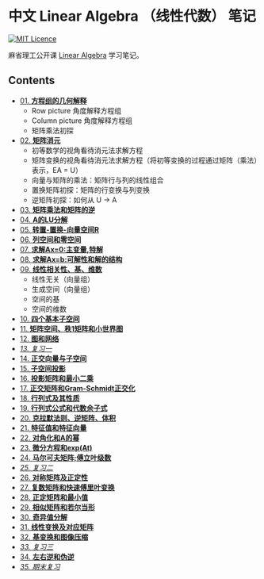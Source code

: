 # 中文 Linear Algebra （线性代数） 笔记

[![MIT Licence](https://badges.frapsoft.com/os/mit/mit.svg?v=103)](https://opensource.org/licenses/mit-license.php)

麻省理工公开课 [Linear Algebra](http://open.163.com/special/opencourse/daishu.html) 学习笔记。

## Contents 

- [01. **方程组的几何解释**](https://github.com/guokaide/math/blob/master/01-%E6%96%B9%E7%A8%8B%E7%BB%84%E7%9A%84%E5%87%A0%E4%BD%95%E8%A7%A3%E9%87%8A/01-%E6%96%B9%E7%A8%8B%E7%BB%84%E7%9A%84%E5%87%A0%E4%BD%95%E8%A7%A3%E9%87%8A.md)
  * Row picture 角度解释方程组
  * Column picture 角度解释方程组
  * 矩阵乘法初探
- [02. **矩阵消元**](https://github.com/guokaide/math/blob/master/02-%E7%9F%A9%E9%98%B5%E6%B6%88%E5%85%83/02-%E7%9F%A9%E9%98%B5%E6%B6%88%E5%85%83.md)
  * 初等数学的视角看待消元法求解方程
  * 矩阵变换的视角看待消元法求解方程（将初等变换的过程通过矩阵（乘法）表示，EA = U）
  * 向量与矩阵的乘法：矩阵行与列的线性组合
  * 置换矩阵初探：矩阵的行变换与列变换
  * 逆矩阵初探：如何从 U -> A
- [03. **矩阵乘法和矩阵的逆**](https://github.com/guokaide/math/blob/master/03-%E4%B9%98%E6%B3%95%E5%92%8C%E9%80%86%E7%9F%A9%E9%98%B5/03-%E4%B9%98%E6%B3%95%E5%92%8C%E9%80%86%E7%9F%A9%E9%98%B5.md)
- [04. **A的LU分解**](https://github.com/guokaide/math/blob/master/04-A%E7%9A%84LU%E5%88%86%E8%A7%A3/04-A%E7%9A%84LU%E5%88%86%E8%A7%A3.md)
- [05. **转置-置换-向量空间R**](https://github.com/guokaide/math/blob/master/05-%E8%BD%AC%E7%BD%AE-%E7%BD%AE%E6%8D%A2-%E5%90%91%E9%87%8F%E7%A9%BA%E9%97%B4R/05-%E8%BD%AC%E7%BD%AE-%E7%BD%AE%E6%8D%A2-%E5%90%91%E9%87%8F%E7%A9%BA%E9%97%B4R.md)
- [06. **列空间和零空间**](https://github.com/guokaide/math/blob/master/06-%E5%88%97%E7%A9%BA%E9%97%B4%E5%92%8C%E9%9B%B6%E7%A9%BA%E9%97%B4/06-%E5%88%97%E7%A9%BA%E9%97%B4%E5%92%8C%E9%9B%B6%E7%A9%BA%E9%97%B4.md)
- [07. **求解Ax=0:主变量,特解**](<https://github.com/guokaide/linear-algebra/blob/master/07-%E6%B1%82%E8%A7%A3Ax%3D0-%E4%B8%BB%E5%8F%98%E9%87%8F-%E7%89%B9%E8%A7%A3/07-%E6%B1%82%E8%A7%A3Ax%3D0-%E4%B8%BB%E5%8F%98%E9%87%8F-%E7%89%B9%E8%A7%A3.md>)
- [08. **求解Ax=b:可解性和解的结构**](https://github.com/guokaide/linear-algebra/blob/master/08-%E6%B1%82%E8%A7%A3Ax%3Db-%E5%8F%AF%E8%A7%A3%E6%80%A7%E5%92%8C%E8%A7%A3%E7%9A%84%E7%BB%93%E6%9E%84/08-%E6%B1%82%E8%A7%A3Ax%3Db-%E5%8F%AF%E8%A7%A3%E6%80%A7%E5%92%8C%E8%A7%A3%E7%9A%84%E7%BB%93%E6%9E%84.md)
- [09. **线性相关性、基、维数**](https://github.com/guokaide/linear-algebra/blob/master/09-%E7%BA%BF%E6%80%A7%E7%9B%B8%E5%85%B3%E6%80%A7-%E5%9F%BA-%E7%BB%B4%E6%95%B0/09-%E7%BA%BF%E6%80%A7%E7%9B%B8%E5%85%B3%E6%80%A7-%E5%9F%BA-%E7%BB%B4%E6%95%B0.md)
  - 线性无关（向量组）
  - 生成空间（向量组）
  - 空间的基
  - 空间的维数
- [10. **四个基本子空间**](https://github.com/apachecn/math/blob/master/10-%E5%9B%9B%E4%B8%AA%E5%9F%BA%E6%9C%AC%E5%AD%90%E7%A9%BA%E9%97%B4/10-%E5%9B%9B%E4%B8%AA%E5%9F%BA%E6%9C%AC%E5%AD%90%E7%A9%BA%E9%97%B4.md)
- [11. **矩阵空间、秩1矩阵和小世界图**](https://github.com/apachecn/math/blob/master/11-%E7%9F%A9%E9%98%B5%E7%A9%BA%E9%97%B4-%E7%A7%A91%E7%9F%A9%E9%98%B5%E5%92%8C%E5%B0%8F%E4%B8%96%E7%95%8C%E5%9B%BE/11-%E7%9F%A9%E9%98%B5%E7%A9%BA%E9%97%B4-%E7%A7%A91%E7%9F%A9%E9%98%B5%E5%92%8C%E5%B0%8F%E4%B8%96%E7%95%8C%E5%9B%BE.md)
- [12. **图和网络**](https://github.com/apachecn/math/blob/master/12-%E5%9B%BE%E5%92%8C%E7%BD%91%E7%BB%9C/12-%E5%9B%BE%E5%92%8C%E7%BD%91%E7%BB%9C.md)
- [*13. 复习一*](https://github.com/apachecn/math/blob/master/13-%E5%A4%8D%E4%B9%A0%E4%B8%80/13-%E5%A4%8D%E4%B9%A0%E4%B8%80.md)
- [14. **正交向量与子空间**](https://github.com/apachecn/math/blob/master/14-%E6%AD%A3%E4%BA%A4%E5%90%91%E9%87%8F%E4%B8%8E%E5%AD%90%E7%A9%BA%E9%97%B4/14-%E6%AD%A3%E4%BA%A4%E5%90%91%E9%87%8F%E4%B8%8E%E5%AD%90%E7%A9%BA%E9%97%B4.md)
- [15. **子空间投影**](https://github.com/apachecn/math/blob/master/15-%E5%AD%90%E7%A9%BA%E9%97%B4%E6%8A%95%E5%BD%B1/15-%E5%AD%90%E7%A9%BA%E9%97%B4%E6%8A%95%E5%BD%B1.md)
- [16. **投影矩阵和最小二乘**](https://github.com/apachecn/math/blob/master/16-%E6%8A%95%E5%BD%B1%E7%9F%A9%E9%98%B5%E5%92%8C%E6%9C%80%E5%B0%8F%E4%BA%8C%E4%B9%98/16-%E6%8A%95%E5%BD%B1%E7%9F%A9%E9%98%B5%E5%92%8C%E6%9C%80%E5%B0%8F%E4%BA%8C%E4%B9%98.md)
- [17. **正交矩阵和Gram-Schmidt正交化**](https://github.com/apachecn/math/blob/master/17-%E6%AD%A3%E4%BA%A4%E7%9F%A9%E9%98%B5%E5%92%8CGram-Schmidt%E6%AD%A3%E4%BA%A4%E5%8C%96/17-%E6%AD%A3%E4%BA%A4%E7%9F%A9%E9%98%B5%E5%92%8CGram-Schmidt%E6%AD%A3%E4%BA%A4%E5%8C%96.md)
- [18. **行列式及其性质**](https://github.com/apachecn/math/blob/master/18-%E8%A1%8C%E5%88%97%E5%BC%8F%E5%8F%8A%E5%85%B6%E6%80%A7%E8%B4%A8/18-%E8%A1%8C%E5%88%97%E5%BC%8F%E5%8F%8A%E5%85%B6%E6%80%A7%E8%B4%A8.md)
- [19. **行列式公式和代数余子式**](https://github.com/apachecn/math/blob/master/19-%E8%A1%8C%E5%88%97%E5%BC%8F%E5%85%AC%E5%BC%8F%E5%92%8C%E4%BB%A3%E6%95%B0%E4%BD%99%E5%AD%90%E5%BC%8F/19-%E8%A1%8C%E5%88%97%E5%BC%8F%E5%85%AC%E5%BC%8F%E5%92%8C%E4%BB%A3%E6%95%B0%E4%BD%99%E5%AD%90%E5%BC%8F.md)
- [20. **克拉默法则、逆矩阵、体积**](https://github.com/apachecn/math/blob/master/20-%E5%85%8B%E6%8B%89%E9%BB%98%E6%B3%95%E5%88%99-%E9%80%86%E7%9F%A9%E9%98%B5-%E4%BD%93%E7%A7%AF/20-%E5%85%8B%E6%8B%89%E9%BB%98%E6%B3%95%E5%88%99-%E9%80%86%E7%9F%A9%E9%98%B5-%E4%BD%93%E7%A7%AF.md)
- [21. **特征值和特征向量**](https://github.com/apachecn/math/blob/master/21-%E7%89%B9%E5%BE%81%E5%80%BC%E5%92%8C%E7%89%B9%E5%BE%81%E5%90%91%E9%87%8F/21-%E7%89%B9%E5%BE%81%E5%80%BC%E5%92%8C%E7%89%B9%E5%BE%81%E5%90%91%E9%87%8F.md)
- [22. **对角化和A的幂**](https://github.com/apachecn/math/blob/master/22-%E5%AF%B9%E8%A7%92%E5%8C%96%E5%92%8CA%E7%9A%84%E5%B9%82/22-%E5%AF%B9%E8%A7%92%E5%8C%96%E5%92%8CA%E7%9A%84%E5%B9%82.md)
- [23. **微分方程和exp(At)**](https://github.com/apachecn/math/blob/master/23-%E5%BE%AE%E5%88%86%E6%96%B9%E7%A8%8B%E5%92%8Cexp(At)/23-%E5%BE%AE%E5%88%86%E6%96%B9%E7%A8%8B%E5%92%8Cexp(At).md)
- [24. **马尔可夫矩阵;傅立叶级数**](https://github.com/apachecn/math/blob/master/24-%E9%A9%AC%E5%B0%94%E5%8F%AF%E5%A4%AB%E7%9F%A9%E9%98%B5-%E5%82%85%E7%AB%8B%E5%8F%B6%E7%BA%A7%E6%95%B0/24-%E9%A9%AC%E5%B0%94%E5%8F%AF%E5%A4%AB%E7%9F%A9%E9%98%B5-%E5%82%85%E7%AB%8B%E5%8F%B6%E7%BA%A7%E6%95%B0.md)
- [*25. 复习二*](https://github.com/apachecn/math/blob/master/25-%E5%A4%8D%E4%B9%A0%E4%BA%8C/25-%E5%A4%8D%E4%B9%A0%E4%BA%8C.md)
- [26. **对称矩阵及正定性**](https://github.com/apachecn/math/blob/master/26-%E5%AF%B9%E7%A7%B0%E7%9F%A9%E9%98%B5%E5%8F%8A%E6%AD%A3%E5%AE%9A%E6%80%A7/26-%E5%AF%B9%E7%A7%B0%E7%9F%A9%E9%98%B5%E5%8F%8A%E6%AD%A3%E5%AE%9A%E6%80%A7.md)
- [27. **复数矩阵和快速傅里叶变换**](https://github.com/apachecn/math/blob/master/27-%E5%A4%8D%E6%95%B0%E7%9F%A9%E9%98%B5%E5%92%8C%E5%BF%AB%E9%80%9F%E5%82%85%E9%87%8C%E5%8F%B6%E5%8F%98%E6%8D%A2/27-%E5%A4%8D%E6%95%B0%E7%9F%A9%E9%98%B5%E5%92%8C%E5%BF%AB%E9%80%9F%E5%82%85%E9%87%8C%E5%8F%B6%E5%8F%98%E6%8D%A2.md)
- [28. **正定矩阵和最小值**](https://github.com/apachecn/math/blob/master/28-%E6%AD%A3%E5%AE%9A%E7%9F%A9%E9%98%B5%E5%92%8C%E6%9C%80%E5%B0%8F%E5%80%BC/28-%E6%AD%A3%E5%AE%9A%E7%9F%A9%E9%98%B5%E5%92%8C%E6%9C%80%E5%B0%8F%E5%80%BC.md)
- [29. **相似矩阵和若尔当形**](https://github.com/apachecn/math/blob/master/29-%E7%9B%B8%E4%BC%BC%E7%9F%A9%E9%98%B5%E5%92%8C%E8%8B%A5%E5%B0%94%E5%BD%93%E5%BD%A2/29-%E7%9B%B8%E4%BC%BC%E7%9F%A9%E9%98%B5%E5%92%8C%E8%8B%A5%E5%B0%94%E5%BD%93%E5%BD%A2.md)
- [30. **奇异值分解**](https://github.com/apachecn/math/blob/master/30-%E5%A5%87%E5%BC%82%E5%80%BC%E5%88%86%E8%A7%A3/30-%E5%A5%87%E5%BC%82%E5%80%BC%E5%88%86%E8%A7%A3.md)
- [31. **线性变换及对应矩阵**](https://github.com/apachecn/math/blob/master/31-%E7%BA%BF%E6%80%A7%E5%8F%98%E6%8D%A2%E5%8F%8A%E5%AF%B9%E5%BA%94%E7%9F%A9%E9%98%B5/31-%E7%BA%BF%E6%80%A7%E5%8F%98%E6%8D%A2%E5%8F%8A%E5%AF%B9%E5%BA%94%E7%9F%A9%E9%98%B5.md)
- [32. **基变换和图像压缩**](https://github.com/apachecn/math/blob/master/32-%E5%9F%BA%E5%8F%98%E6%8D%A2%E5%92%8C%E5%9B%BE%E5%83%8F%E5%8E%8B%E7%BC%A9/32-%E5%9F%BA%E5%8F%98%E6%8D%A2%E5%92%8C%E5%9B%BE%E5%83%8F%E5%8E%8B%E7%BC%A9.md)
- [*33. 复习三*](https://github.com/apachecn/math/blob/master/33-%E5%A4%8D%E4%B9%A0%E4%B8%89/33-%E5%A4%8D%E4%B9%A0%E4%B8%89.md)
- [34. **左右逆和伪逆**](https://github.com/apachecn/math/blob/master/34-%E5%B7%A6%E5%8F%B3%E9%80%86%E5%92%8C%E4%BC%AA%E9%80%86/34-%E5%B7%A6%E5%8F%B3%E9%80%86%E5%92%8C%E4%BC%AA%E9%80%86.md)
- [*35. 期末复习*](https://github.com/apachecn/math/blob/master/35-%E6%9C%9F%E6%9C%AB%E5%A4%8D%E4%B9%A0/35-%E6%9C%9F%E6%9C%AB%E5%A4%8D%E4%B9%A0.md)




